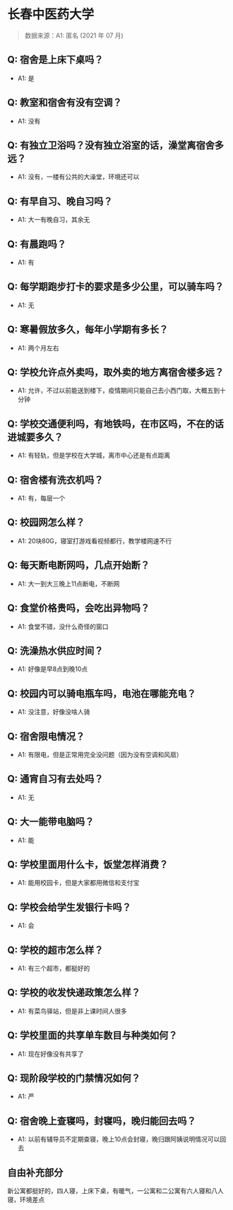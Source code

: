 # 长春中医药大学

> 数据来源：A1: 匿名 (2021 年 07 月)

## Q: 宿舍是上床下桌吗？

- A1: 是

## Q: 教室和宿舍有没有空调？

- A1: 没有

## Q: 有独立卫浴吗？没有独立浴室的话，澡堂离宿舍多远？

- A1: 没有，一楼有公共的大澡堂，环境还可以

## Q: 有早自习、晚自习吗？

- A1: 大一有晚自习，其余无

## Q: 有晨跑吗？

- A1: 有

## Q: 每学期跑步打卡的要求是多少公里，可以骑车吗？

- A1: 无

## Q: 寒暑假放多久，每年小学期有多长？

- A1: 两个月左右

## Q: 学校允许点外卖吗，取外卖的地方离宿舍楼多远？

- A1: 允许，不过以前能送到楼下，疫情期间只能自己去小西门取，大概五到十分钟

## Q: 学校交通便利吗，有地铁吗，在市区吗，不在的话进城要多久？

- A1: 有轻轨，但是学校在大学城，离市中心还是有点距离

## Q: 宿舍楼有洗衣机吗？

- A1: 有，每层一个

## Q: 校园网怎么样？

- A1: 20块80G，寝室打游戏看视频都行，教学楼网速不行

## Q: 每天断电断网吗，几点开始断？

- A1: 大一到大三晚上11点断电，不断网

## Q: 食堂价格贵吗，会吃出异物吗？

- A1: 食堂不错，没什么奇怪的窗口

## Q: 洗澡热水供应时间？

- A1: 好像是早8点到晚10点

## Q: 校园内可以骑电瓶车吗，电池在哪能充电？

- A1: 没注意，好像没啥人骑

## Q: 宿舍限电情况？

- A1: 有限电，但是正常用完全没问题（因为没有空调和风扇）

## Q: 通宵自习有去处吗？

- A1: 无

## Q: 大一能带电脑吗？

- A1: 能

## Q: 学校里面用什么卡，饭堂怎样消费？

- A1: 能用校园卡，但是大家都用微信和支付宝

## Q: 学校会给学生发银行卡吗？

- A1: 会

## Q: 学校的超市怎么样？

- A1: 有三个超市，都挺好的

## Q: 学校的收发快递政策怎么样？

- A1: 有菜鸟驿站，但是非上课时间人很多

## Q: 学校里面的共享单车数目与种类如何？

- A1: 现在好像没有共享了

## Q: 现阶段学校的门禁情况如何？

- A1: 严

## Q: 宿舍晚上查寝吗，封寝吗，晚归能回去吗？

- A1: 以前有辅导员不定期查寝，晚上10点会封寝，晚归跟阿姨说明情况可以回去

## 自由补充部分

新公寓都挺好的，四人寝，上床下桌，有暖气，一公寓和二公寓有六人寝和八人寝，环境差点